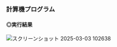 ### 計算機プログラム

#### ◎実行結果
![スクリーンショット 2025-03-03 102638](https://github.com/user-attachments/assets/68d86805-a5cf-4efc-88f5-f08d6082e1a6)
